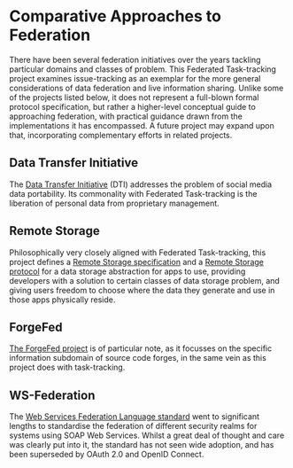 # Comparative Approaches to Federation
There have been several federation initiatives over the years tackling particular domains and classes of problem.  This Federated Task-tracking project examines issue-tracking as an exemplar for the more general considerations of data federation and live information sharing.  Unlike some of the projects listed below, it does not represent a full-blown formal protocol specification, but rather a higher-level conceptual guide to approaching federation, with practical guidance drawn from the implementations it has encompassed.  A future project may expand upon that, incorporating complementary efforts in related projects.

## Data Transfer Initiative
The [Data Transfer Initiative](https://dtinit.org/) (DTI) addresses the problem of social media data portability.  Its commonality with Federated Task-tracking is the liberation of personal data from proprietary management. 

## Remote Storage
Philosophically very closely aligned with Federated Task-tracking, this project defines a [Remote Storage specification](https://github.com/remotestorage/spec) and a [Remote Storage protocol](https://remotestorage.io/protocol/) for a data storage abstraction for apps to use, providing developers with a solution to certain classes of data storage problem, and giving users freedom to choose where the data they generate and use in those apps physically reside. 

## ForgeFed
[The ForgeFed project](https://forgefed.org/spec/) is of particular note, as it focusses on the specific information subdomain of source code forges, in the same vein as this project does with task-tracking.

## WS-Federation
The [Web Services Federation Language standard](http://docs.oasis-open.org/wsfed/federation/v1.2/os/ws-federation-1.2-spec-os.html) went to significant lengths to standardise the federation of different security realms for systems using SOAP Web Services.  Whilst a great deal of thought and care was clearly put into it, the standard has not seen wide adoption, and has been superseded by OAuth 2.0 and OpenID Connect.